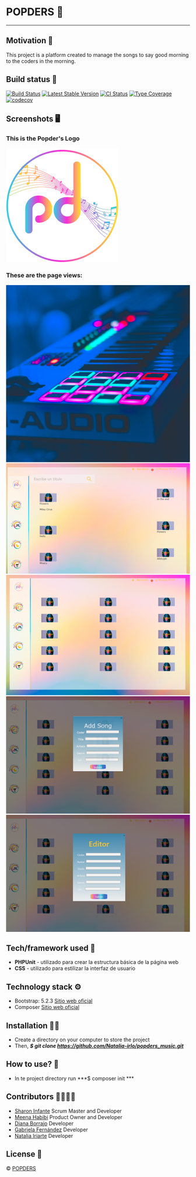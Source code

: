 # POPDERS :musical_score:
***
## Motivation :brain:
This project is a platform created to manage the songs to say good morning to the coders in the morning.

## Build status :page_facing_up:
[![Build Status](https://travis-ci.org/user/repo.svg?branch=master)](https://github.com/Natalia-irlo/popders_music.git)
[![Latest Stable Version](https://poser.pugx.org/phpunit/phpunit/v/stable.png)](https://github.com/Natalia-irlo/popders_music.git)
[![CI Status](https://github.com/sebastianbergmann/phpunit/workflows/CI/badge.svg)](https://github.com/Natalia-irlo/popders_music.git)
[![Type Coverage](https://shepherd.dev/github/sebastianbergmann/phpunit/coverage.svg)](https://github.com/Natalia-irlo/popders_music.git)
[![codecov](https://codecov.io/gh/sebastianbergmann/phpunit/branch/main/graph/badge.svg)](https://github.com/Natalia-irlo/popders_music.git)

## Screenshots :desktop_computer:
### This is the Popder's Logo
![This is an image](./frontend/assets/icons/logo-popCoder-multicolor.png)
### These are the page views:
![This is an image](./frontend/assets/img/home.jpg)
![This is an image](./frontend/assets/img/list.png)
![This is an image](./frontend/assets/img/table.png)
![This is an image](./frontend/assets/img/addsong.png)
![This is an image](./frontend/assets/img/editor.png)

## Tech/framework used :electric_plug:
* **PHPUnit** - utilizado para crear la estructura básica de la página web
* **CSS** - utilizado para estilizar la interfaz de usuario

## Technology stack :gear:
* Bootstrap: 5.2.3 [Sitio web oficial](https://getbootstrap.com/)
* Composer [Sitio web oficial](https://getcomposer.org/)

## Installation :mechanic:
* Create a directory on your computer to store the project
* Then, ***$ git clone https://github.com/Natalia-irlo/popders_music.git***

## How to use? :key:
* In te project directory run ***$ composer init ***

## Contributors :family_woman_woman_girl_girl:
* [Sharon Infante](https://github.com/SharonInfante) Scrum Master and Developer
* [Meena Habibi](https://github.com/123meena-git) Product Owner and Developer
* [Diana Borrajo](https://github.com/Dianab177) Developer
* [Gabriela Fernández](https://github.com/gabyfdez90) Developer
* [Natalia Iriarte](https://github.com/Natalia-irlo) Developer

## License :closed_lock_with_key:
© [POPDERS](http://www.popders.es/)